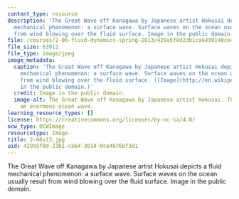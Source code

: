 ```yaml
---
content_type: resource
description: 'The Great Wave off Kanagawa by Japanese artist Hokusai depicts a fluid
  mechanical phenomenon: a surface wave. Surface waves on the ocean usually result
  from wind blowing over the fluid surface. Image in the public domain.'
file: /courses/2-06-fluid-dynamics-spring-2013/429a5f8d23b1ca6430140ce4876bf3d1_2-06s13.jpg
file_size: 63912
file_type: image/jpeg
image_metadata:
  caption: 'The Great Wave off Kanagawa by Japanese artist Hokusai depicts a fluid
    mechanical phenomenon: a surface wave. Surface waves on the ocean usually result
    from wind blowing over the fluid surface. ([Image](http://en.wikipedia.org/wiki/File:Great_Wave_off_Kanagawa2.jpg)
    in the public domain.)'
  credit: Image in the public domain.
  image-alt: The Great Wave off Kanagawa by Japanese artist Hokusai. The print depicts
    an enormous ocean wave.
learning_resource_types: []
license: https://creativecommons.org/licenses/by-nc-sa/4.0/
ocw_type: OCWImage
resourcetype: Image
title: 2-06s13.jpg
uid: 429a5f8d-23b1-ca64-3014-0ce4876bf3d1
---
```

The Great Wave off Kanagawa by Japanese artist Hokusai depicts a fluid mechanical phenomenon: a surface wave. Surface waves on the ocean usually result from wind blowing over the fluid surface. Image in the public domain.